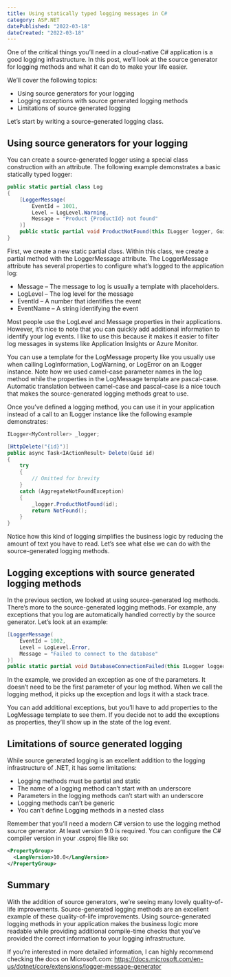 ```yaml
---
title: Using statically typed logging messages in C#
category: ASP.NET
datePublished: "2022-03-18"
dateCreated: "2022-03-18"
---
```


One of the critical things you’ll need in a cloud-native C# application is a good logging infrastructure. In this post, we’ll look at the source generator for logging methods and what it can do to make your life easier.

We’ll cover the following topics:

- Using source generators for your logging
- Logging exceptions with source generated logging methods
- Limitations of source generated logging

Let’s start by writing a source-generated logging class.

## Using source generators for your logging

You can create a source-generated logger using a special class construction with an attribute. The following example demonstrates a basic statically typed logger:

```csharp
public static partial class Log
{
    [LoggerMessage(
        EventId = 1001,
        Level = LogLevel.Warning,
        Message = "Product {ProductId} not found"
    )]
    public static partial void ProductNotFound(this ILogger logger, Guid productId);
}
```

First, we create a new static partial class. Within this class, we create a partial method with the LoggerMessage attribute. The LoggerMessage attribute has several properties to configure what’s logged to the application log:

- Message – The message to log is usually a template with placeholders.
- LogLevel – The log level for the message
- EventId – A number that identifies the event
- EventName – A string identifying the event

Most people use the LogLevel and Message properties in their applications. However, it’s nice to note that you can quickly add additional information to identify your log events. I like to use this because it makes it easier to filter log messages in systems like Application Insights or Azure Monitor.

You can use a template for the LogMessage property like you usually use when calling LogInformation, LogWarning, or LogError on an ILogger instance.
Note how we used camel-case parameter names in the log method while the properties in the LogMessage template are pascal-case. Automatic translation between camel-case and pascal-case is a nice touch that makes the source-generated logging methods great to use.

Once you’ve defined a logging method, you can use it in your application instead of a call to an ILogger instance like the following example demonstrates:

```csharp
ILogger<MyController> _logger;

[HttpDelete("{id}")]
public async Task<IActionResult> Delete(Guid id)
{
    try
    {
        // Omitted for brevity
    }
    catch (AggregateNotFoundException)
    {
        _logger.ProductNotFound(id);
        return NotFound();
    }
}
```

Notice how this kind of logging simplifies the business logic by reducing the amount of text you have to read. Let’s see what else we can do with the source-generated logging methods.

## Logging exceptions with source generated logging methods

In the previous section, we looked at using source-generated log methods. There’s more to the source-generated logging methods. For example, any exceptions that you log are automatically handled correctly by the source generator. Let’s look at an example:

```csharp
[LoggerMessage(
    EventId = 1002,
    Level = LogLevel.Error,
    Message = "Failed to connect to the database"
)]
public static partial void DatabaseConnectionFailed(this ILogger logger, Exception ex);
```

In the example, we provided an exception as one of the parameters. It doesn’t need to be the first parameter of your log method. When we call the logging method, it picks up the exception and logs it with a stack trace.

You can add additional exceptions, but you’ll have to add properties to the LogMessage template to see them. If you decide not to add the exceptions as properties, they’ll show up in the state of the log event.

## Limitations of source generated logging

While source generated logging is an excellent addition to the logging infrastructure of .NET, it has some limitations:

- Logging methods must be partial and static
- The name of a logging method can’t start with an underscore
- Parameters in the logging methods can’t start with an underscore
- Logging methods can’t be generic
- You can’t define Logging methods in a nested class

Remember that you’ll need a modern C# version to use the logging method source generator. At least version 9.0 is required.
You can configure the C# compiler version in your .csproj file like so:

```xml
<PropertyGroup>
  <LangVersion>10.0</LangVersion>
</PropertyGroup>
```

## Summary

With the addition of source generators, we’re seeing many lovely quality-of-life improvements. Source-generated logging methods are an excellent example of these quality-of-life improvements. Using source-generated logging methods in your application makes the business logic more readable while providing additional compile-time checks that you’ve provided the correct information to your logging infrastructure.

If you’re interested in more detailed information, I can highly recommend checking the docs on Microsoft.com: https://docs.microsoft.com/en-us/dotnet/core/extensions/logger-message-generator
